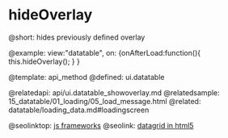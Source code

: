 hideOverlay
=============


@short: hides previously defined overlay

@example:
view:"datatable",
on: {onAfterLoad:function(){
            this.hideOverlay();
        }
}

@template:	api_method
@defined:	ui.datatable	

@relatedapi:
	api/ui.datatable_showoverlay.md
@relatedsample:
	15_datatable/01_loading/05_load_message.html 
@related:
	datatable/loading_data.md#loadingscreen


@seolinktop: [js frameworks](https://webix.com)
@seolink: [datagrid in html5](https://webix.com/widget/datatable/)